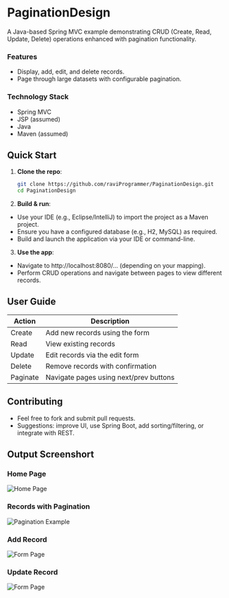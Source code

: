 # PaginationDesign
A Java-based Spring MVC example demonstrating CRUD (Create, Read, Update, Delete) operations enhanced with pagination functionality.

### Features
- Display, add, edit, and delete records.
- Page through large datasets with configurable pagination.

### Technology Stack
- Spring MVC
- JSP (assumed)
- Java
- Maven (assumed)

## Quick Start

1. **Clone the repo**:
   ```bash
   git clone https://github.com/raviProgrammer/PaginationDesign.git
   cd PaginationDesign
   
2. **Build & run**:
* Use your IDE (e.g., Eclipse/IntelliJ) to import the project as a Maven project.
* Ensure you have a configured database (e.g., H2, MySQL) as required.
* Build and launch the application via your IDE or command-line.

3. **Use the app**:
* Navigate to http://localhost:8080/… (depending on your mapping).
* Perform CRUD operations and navigate between pages to view different records.

## User Guide
| Action   | Description                            |
| -------- | -------------------------------------- |
| Create   | Add new records using the form         |
| Read     | View existing records                  |
| Update   | Edit records via the edit form         |
| Delete   | Remove records with confirmation       |
| Paginate | Navigate pages using next/prev buttons |

## Contributing
* Feel free to fork and submit pull requests.
* Suggestions: improve UI, use Spring Boot, add sorting/filtering, or integrate with REST.

## **Output Screenshort**
### Home Page
![Home Page](images/homePage.PNG)

### Records with Pagination
![Pagination Example](images/AllData.PNG)

### Add Record
![Form Page](images/save.PNG)

### Update Record
![Form Page](images/updateData.PNG)

